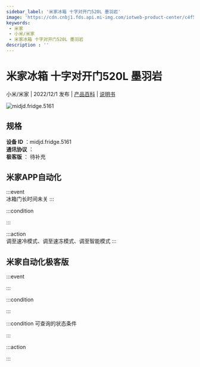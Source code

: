 ```yaml
---
sidebar_label: '米家冰箱 十字对开门520L 墨羽岩'
image: 'https://cdn.cnbj1.fds.api.mi-img.com/iotweb-product-center/c4f5decfb30c55f946ddc0a20da107c3_1660763281165.png?GalaxyAccessKeyId=AKVGLQWBOVIRQ3XLEW&Expires=9223372036854775807&Signature=XsRlrQdDkux6dWliZNoISW964yE='
keywords: 
 - 米家
 - 小米/米家
 - 米家冰箱 十字对开门520L 墨羽岩
description : ''
---
```

# 米家冰箱 十字对开门520L 墨羽岩

小米/米家 | 2022/12/1 发布 | [产品百科](https://home.mi.com/webapp/content/baike/product/index.html?model=midjd.fridge.5161/) | [说明书](https://home.mi.com/views/introduction.html?model=midjd.fridge.5161&region=cn)

![midjd.fridge.5161](https://cdn.cnbj1.fds.api.mi-img.com/iotweb-product-center/c4f5decfb30c55f946ddc0a20da107c3_1660763281165.png?GalaxyAccessKeyId=AKVGLQWBOVIRQ3XLEW&Expires=9223372036854775807&Signature=XsRlrQdDkux6dWliZNoISW964yE=)

## 规格  
> 
**设备 ID** ：midjd.fridge.5161  
**通讯协议** ：  
**极客版**  ： 待补充 


## 米家APP自动化  

:::event  
冰箱门长时间未关
:::

:::condition  

:::

:::action   
调至速冷模式、调至速冻模式、调至智能模式
:::

## 米家自动化极客版  

:::event  

:::

:::condition  

:::

:::condition 可查询的状态条件  

:::

:::action  

:::

        
